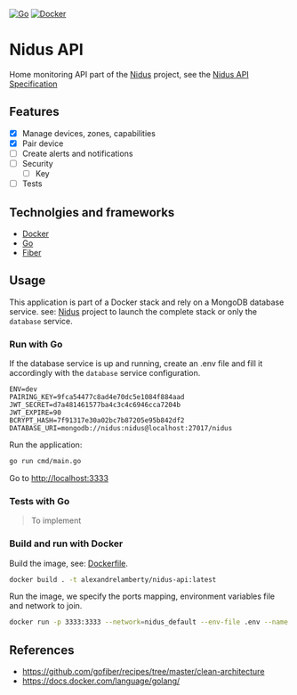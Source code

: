 [![Go](https://github.com/alexandrelamberty/nidus-api/actions/workflows/go.yml/badge.svg)](https://github.com/alexandrelamberty/nidus-api/actions/workflows/go.yml)
[![Docker](https://github.com/alexandrelamberty/nidus-api/actions/workflows/docker.yml/badge.svg)](https://github.com/alexandrelamberty/nidus-api/actions/workflows/docker.yml)

# Nidus API

Home monitoring API part of the
[Nidus](https://github.com/alexandrelamberty/nidus) project, see the [Nidus API Specification](https://github.com/alexandrelamberty/nidus-api-spec)

## Features

- [x] Manage devices, zones, capabilities
- [x] Pair device
- [ ] Create alerts and notifications
- [ ] Security
  - [ ] Key
- [ ] Tests

## Technolgies and frameworks

- [Docker](https://www.docker.com/)
- [Go](https://go.dev/)
- [Fiber](https://gofiber.io/)

## Usage

This application is part of a Docker stack and rely on a MongoDB database service. see:
[Nidus](https://github.com/alexandrelamberty/nidus) project to launch the
complete stack or only the `database` service.

### Run with Go

If the database service is up and running, create an .env file and fill it
accordingly with the `database` service configuration.

```properties
ENV=dev
PAIRING_KEY=9fca54477c8ad4e70dc5e1084f884aad
JWT_SECRET=d7a481461577ba4c3c4c6946cca7204b
JWT_EXPIRE=90
BCRYPT_HASH=7f91317e30a02bc7b87205e95b842df2
DATABASE_URI=mongodb://nidus:nidus@localhost:27017/nidus
```

Run the application:

```bash
go run cmd/main.go
```

Go to <http://localhost:3333>

### Tests with Go

> To implement

### Build and run with Docker

Build the image, see: [Dockerfile](./Dockerfile).

```bash
docker build . -t alexandrelamberty/nidus-api:latest
```

Run the image, we specify the ports mapping, environment variables file and
network to join.

```bash
docker run -p 3333:3333 --network=nidus_default --env-file .env --name nidus-api -d alexandrelamberty/nidus-api:latest
```

## References

- <https://github.com/gofiber/recipes/tree/master/clean-architecture>
- <https://docs.docker.com/language/golang/>
